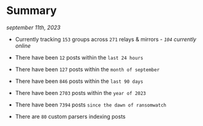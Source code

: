 
# Summary
_september 11th, 2023_

- Currently tracking `153` groups across `271` relays & mirrors - _`104` currently online_

- There have been `12` posts within the `last 24 hours`

- There have been `127` posts within the `month of september`

- There have been `846` posts within the `last 90 days`

- There have been `2703` posts within the `year of 2023`

- There have been `7394` posts `since the dawn of ransomwatch`

- There are `80` custom parsers indexing posts
